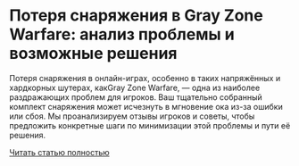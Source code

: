 # Потеря снаряжения в Gray Zone Warfare: анализ проблемы и возможные решения



Потеря снаряжения в онлайн-играх, особенно в таких напряжённых и хардкорных шутерах, какGray Zone Warfare, — одна из наиболее раздражающих проблем для игроков. Ваш тщательно собранный комплект снаряжения может исчезнуть в мгновение ока из-за ошибки или сбоя. Мы проанализируем отзывы игроков и советы, чтобы предложить конкретные шаги по минимизации этой проблемы и пути её решения.

[Читать статью полностью](https://xyberbara.com/gaming/gray-zone-warfare-kit/)
